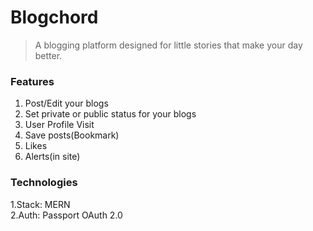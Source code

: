 # Blogchord

> A blogging platform designed for little stories that make your day better.

### Features

1. Post/Edit your blogs
2. Set private or public status for your blogs
3. User Profile Visit
4. Save posts(Bookmark)
5. Likes
6. Alerts(in site)

<!-- - [ ] 6. Notifications
- [ ] 6. Follow requests (or) Followers/Following -->

### Technologies

1.Stack: MERN  
2.Auth: Passport OAuth 2.0
